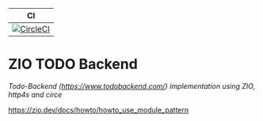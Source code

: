 | CI |
| --- |
|[![CircleCI](https://circleci.com/gh/mschuwalow/zio-todo-backend/tree/develop.svg?style=svg)](https://circleci.com/gh/mschuwalow/zio-todo-backend/tree/develop) |

# ZIO TODO Backend
_Todo-Backend (https://www.todobackend.com/) implementation using ZIO, http4s and circe_

https://zio.dev/docs/howto/howto_use_module_pattern
